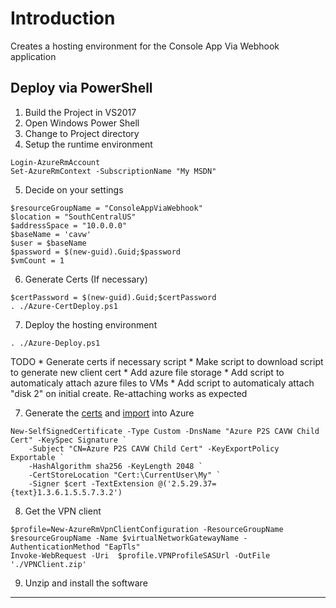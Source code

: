 # Introduction
Creates a hosting environment for the Console App Via Webhook application

## Deploy via PowerShell
1. Build the Project in VS2017
2. Open Windows Power Shell
3. Change to Project directory
4. Setup the runtime environment
```{posh}
Login-AzureRmAccount
Set-AzureRmContext -SubscriptionName "My MSDN"
```
5. Decide on your settings
```{posh}
$resourceGroupName = "ConsoleAppViaWebhook"
$location = "SouthCentralUS"
$addressSpace = "10.0.0.0"
$baseName = 'cavw'
$user = $baseName
$password = $(new-guid).Guid;$password
$vmCount = 1
```
6. Generate Certs (If necessary)
```{posh}
$certPassword = $(new-guid).Guid;$certPassword
. ./Azure-CertDeploy.ps1
```
7. Deploy the hosting environment
```{posh}
. ./Azure-Deploy.ps1
```

TODO
	* Generate certs if necessary script
		* Make script to download script to generate new client cert
	* Add azure file storage
		* Add script to automaticaly attach azure files to VMs
	* Add script to automaticaly attach "disk 2" on initial create. Re-attaching works as expected



7. Generate the [certs][p2scerts] and [import][p2scertimport] into Azure
```{posh}
New-SelfSignedCertificate -Type Custom -DnsName "Azure P2S CAVW Child Cert" -KeySpec Signature `
	-Subject "CN=Azure P2S CAVW Child Cert" -KeyExportPolicy Exportable `
	-HashAlgorithm sha256 -KeyLength 2048 `
	-CertStoreLocation "Cert:\CurrentUser\My" `
	-Signer $cert -TextExtension @('2.5.29.37={text}1.3.6.1.5.5.7.3.2')
```
8. Get the VPN client
```
$profile=New-AzureRmVpnClientConfiguration -ResourceGroupName $resourceGroupName -Name $virtualNetworkGatewayName -AuthenticationMethod "EapTls"
Invoke-WebRequest -Uri  $profile.VPNProfileSASUrl -OutFile './VPNClient.zip'
```
9. Unzip and install the software

---------
[p2scertimport]: https://docs.microsoft.com/en-us/azure/vpn-gateway/vpn-gateway-howto-point-to-site-rm-ps
[p2scerts]: https://docs.microsoft.com/en-us/azure/vpn-gateway/vpn-gateway-certificates-point-to-site